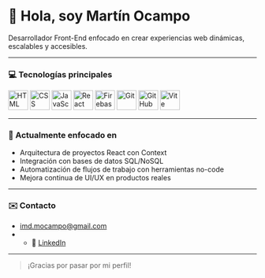 # 👋 Hola, soy Martín Ocampo

Desarrollador Front-End enfocado en crear experiencias web dinámicas, escalables y accesibles.

---

### 💻 Tecnologías principales

<p align="left">
  <img src="https://cdn.jsdelivr.net/gh/devicons/devicon/icons/html5/html5-original.svg" alt="HTML" width="40" height="40"/>
  <img src="https://cdn.jsdelivr.net/gh/devicons/devicon/icons/css3/css3-original.svg" alt="CSS" width="40" height="40"/>
  <img src="https://cdn.jsdelivr.net/gh/devicons/devicon/icons/javascript/javascript-original.svg" alt="JavaScript" width="40" height="40"/>
  <img src="https://cdn.jsdelivr.net/gh/devicons/devicon/icons/react/react-original.svg" alt="React" width="40" height="40"/>
  <img src="https://cdn.jsdelivr.net/gh/devicons/devicon/icons/firebase/firebase-plain.svg" alt="Firebase" width="40" height="40"/>
  <img src="https://cdn.jsdelivr.net/gh/devicons/devicon/icons/git/git-original.svg" alt="Git" width="40" height="40"/>
  <img src="https://cdn.jsdelivr.net/gh/devicons/devicon/icons/github/github-original.svg" alt="GitHub" width="40" height="40"/>
  <img src="https://cdn.jsdelivr.net/gh/devicons/devicon/icons/vite/vite-original.svg" alt="Vite" width="40" height="40"/>
</p>

---

### 🧠 Actualmente enfocado en
- Arquitectura de proyectos React con Context
- Integración con bases de datos SQL/NoSQL
- Automatización de flujos de trabajo con herramientas no-code
- Mejora continua de UI/UX en productos reales

---

### ✉️ Contacto
- imd.mocampo@gmail.com
- - 💼 [LinkedIn](https://www.linkedin.com/in/mart%C3%ADn-ocampo-53bab2262/)

---

> ¡Gracias por pasar por mi perfil!
